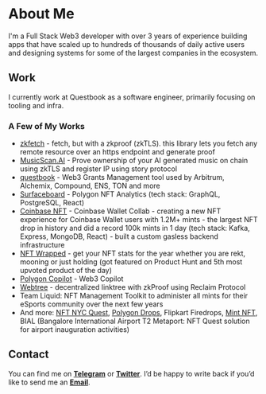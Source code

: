 # About Me

I'm a Full Stack Web3 developer with over 3 years of experience building apps that have scaled up to hundreds of thousands of daily active users and designing systems for some of the largest companies in the ecosystem.

## Work

I currently work at Questbook as a software engineer, primarily focusing on tooling and infra.

### A Few of My Works
* [zkfetch](https://zkfetch.xyz) - fetch, but with a zkproof (zkTLS). this library lets you fetch any remote resource over an https endpoint and generate proof 
* [MusicScan.AI](https://musicscan.ai) - Prove ownership of your AI generated music on chain using zkTLS and register IP using story protocol 
* [questbook](https://questbook.xyz) - Web3 Grants Management tool used by Arbitrum, Alchemix, Compound, ENS, TON and more
* [Surfaceboard](https://www.producthunt.com/products/surfaceboard) - Polygon NFT Analytics (tech stack: GraphQL, PostgreSQL, React)
* [Coinbase NFT](https://miro.medium.com/v2/resize:fit:4800/format:webp/0*i5AYgYJa76xnPXNI.png) - Coinbase Wallet Collab - creating a new NFT experience for Coinbase Wallet users with 1.2M+ mints - the largest NFT drop in history and did a record 100k mints in 1 day (tech stack: Kafka, Express, MongoDB, React) - built a custom gasless backend infrastructure
* [NFT Wrapped](https://www.producthunt.com/products/nft-wrapped) - get your NFT stats for the year whether you are rekt, mooning or just holding (got featured on Product Hunt and 5th most upvoted product of the day)
* [Polygon Copilot](https://polygon.technology/blog/introducing-copilot-your-ai-powered-guide-to-polygon-and-web3) - Web3 Copilot
* [Webtree](https://webtreee.xyz/) - decentralized linktree with zkProof using Reclaim Protocol
* Team Liquid: NFT Management Toolkit to administer all mints for their eSports community over the next few years
* And more: [NFT NYC Quest](https://x.com/0xPolygonEco/status/1537841336447008770), [Polygon Drops](https://0xcopestudio.medium.com/polygon-launches-drops-the-polygon-merch-store-powered-by-cope-studio-c6c9388de421), Flipkart Firedrops, [Mint NFT](https://0xmint.io/), BIAL (Bangalore International Airport T2 Metaport: NFT Quest solution for airport inauguration activities)

## Contact

You can find me on [**Telegram**](https://t.me/kryptocodes) or [**Twitter**](https://x.com/0xkryptocodes). I’d be happy to write back if you’d like to send me an [**Email**](mailto:srivatsantb@gmail.com).
